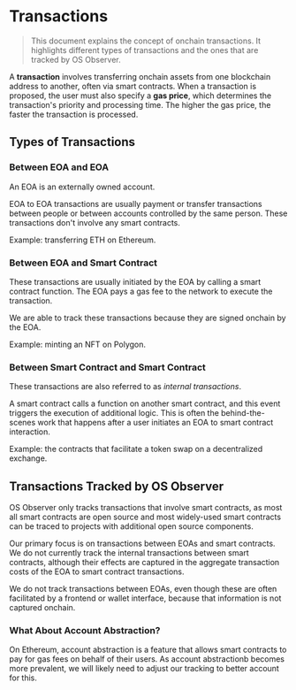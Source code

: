 # Transactions

> This document explains the concept of onchain transactions. It highlights different types of transactions and the ones that are tracked by OS Observer.

A **transaction** involves transferring onchain assets from one blockchain address to another, often via smart contracts. When a transaction is proposed, the user must also specify a **gas price**, which determines the transaction's priority and processing time. The higher the gas price, the faster the transaction is processed.

## Types of Transactions

### Between EOA and EOA

An EOA is an externally owned account.

EOA to EOA transactions are usually payment or transfer transactions between people or between accounts controlled by the same person. These transactions don't involve any smart contracts. 

Example: transferring ETH on Ethereum.

### Between EOA and Smart Contract

These transactions are usually initiated by the EOA by calling a smart contract function. The EOA pays a gas fee to the network to execute the transaction.

We are able to track these transactions because they are signed onchain by the EOA. 

Example: minting an NFT on Polygon.

### Between Smart Contract and Smart Contract

These transactions are also referred to as *internal transactions*. 

A smart contract calls a function on another smart contract, and this event triggers the execution of additional logic. This is often the behind-the-scenes work that happens after a user initiates an EOA to smart contract interaction. 

Example: the contracts that facilitate a token swap on a decentralized exchange.

## Transactions Tracked by OS Observer

OS Observer only tracks transactions that involve smart contracts, as most all smart contracts are open source and most widely-used smart contracts can be traced to projects with additional open source components. 

Our primary focus is on transactions between EOAs and smart contracts. We do not currently track the internal transactions between smart contracts, although their effects are captured in the aggregate transaction costs of the EOA to smart contract transactions.

We do not track transactions between EOAs, even though these are often facilitated by a frontend or wallet interface, because that information is not captured onchain. 

### What About Account Abstraction?

On Ethereum, account abstraction is a feature that allows smart contracts to pay for gas fees on behalf of their users. As account abstractionb becomes more prevalent, we will likely need to adjust our tracking to better account for this.